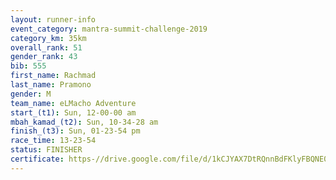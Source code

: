 ```yaml
---
layout: runner-info 
event_category: mantra-summit-challenge-2019 
category_km: 35km 
overall_rank: 51
gender_rank: 43
bib: 555
first_name: Rachmad
last_name: Pramono
gender: M
team_name: eLMacho Adventure
start_(t1): Sun, 12-00-00 am
mbah_kamad_(t2): Sun, 10-34-28 am
finish_(t3): Sun, 01-23-54 pm
race_time: 13-23-54
status: FINISHER
certificate: https-//drive.google.com/file/d/1kCJYAX7DtRQnnBdFKlyFBQNE04PzzNdD/view?usp=sharing
---
```

